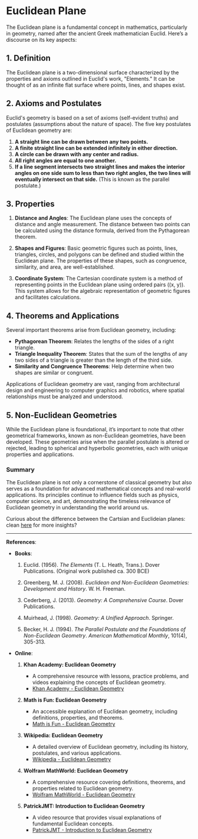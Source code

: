 # **Euclidean Plane**

The Euclidean plane is a fundamental concept in mathematics, particularly in geometry, named after the ancient Greek mathematician Euclid. Here’s a discourse on its key aspects:

## 1. Definition

The Euclidean plane is a two-dimensional surface characterized by the properties and axioms outlined in Euclid's work, "Elements." It can be thought of as an infinite flat surface where points, lines, and shapes exist. 

## 2. Axioms and Postulates

Euclid's geometry is based on a set of axioms (self-evident truths) and postulates (assumptions about the nature of space). The five key postulates of Euclidean geometry are:

1. **A straight line can be drawn between any two points.**
2. **A finite straight line can be extended infinitely in either direction.**
3. **A circle can be drawn with any center and radius.**
4. **All right angles are equal to one another.**
5. **If a line segment intersects two straight lines and makes the interior angles on one side sum to less than two right angles, the two lines will eventually intersect on that side.** (This is known as the parallel postulate.)

## 3. Properties

1. **Distance and Angles**: The Euclidean plane uses the concepts of distance and angle measurement. The distance between two points can be calculated using the distance formula, derived from the Pythagorean theorem.

2. **Shapes and Figures**: Basic geometric figures such as points, lines, triangles, circles, and polygons can be defined and studied within the Euclidean plane. The properties of these shapes, such as congruence, similarity, and area, are well-established.

3. **Coordinate System**: The Cartesian coordinate system is a method of representing points in the Euclidean plane using ordered pairs \((x, y)\). This system allows for the algebraic representation of geometric figures and facilitates calculations.

## 4. Theorems and Applications

Several important theorems arise from Euclidean geometry, including:

- **Pythagorean Theorem**: Relates the lengths of the sides of a right triangle.
- **Triangle Inequality Theorem**: States that the sum of the lengths of any two sides of a triangle is greater than the length of the third side.
- **Similarity and Congruence Theorems**: Help determine when two shapes are similar or congruent.

Applications of Euclidean geometry are vast, ranging from architectural design and engineering to computer graphics and robotics, where spatial relationships must be analyzed and understood.

## 5. Non-Euclidean Geometries
While the Euclidean plane is foundational, it’s important to note that other geometrical frameworks, known as non-Euclidean geometries, have been developed. These geometries arise when the parallel postulate is altered or rejected, leading to spherical and hyperbolic geometries, each with unique properties and applications.

### Summary

The Euclidean plane is not only a cornerstone of classical geometry but also serves as a foundation for advanced mathematical concepts and real-world applications. Its principles continue to influence fields such as physics, computer science, and art, demonstrating the timeless relevance of Euclidean geometry in understanding the world around us.

Curious about the difference between the Cartsian and Euclideian planes: clean [here](../../resources/cartesian-vs-euclidean-plane.md) for more insights?

---

**References**:

* **Books**:

    1. Euclid. (1956). *The Elements* (T. L. Heath, Trans.). Dover Publications. (Original work published ca. 300 BCE)

    2. Greenberg, M. J. (2008). *Euclidean and Non-Euclidean Geometries: Development and History*. W. H. Freeman.

    3. Cederberg, J. (2013). *Geometry: A Comprehensive Course*. Dover Publications.

    4. Muirhead, J. (1998). *Geometry: A Unified Approach*. Springer.

    5. Becker, H. J. (1994). *The Parallel Postulate and the Foundations of Non-Euclidean Geometry*. *American Mathematical Monthly*, 101(4), 305-313.


* **Online**:

    1. **Khan Academy: Euclidean Geometry**
        - A comprehensive resource with lessons, practice problems, and videos explaining the concepts of Euclidean geometry.
        - [Khan Academy - Euclidean Geometry](https://www.khanacademy.org/math/geometry)

    2. **Math is Fun: Euclidean Geometry**
        - An accessible explanation of Euclidean geometry, including definitions, properties, and theorems.
        - [Math is Fun - Euclidean Geometry](https://www.mathsisfun.com/geometry/euclidean-geometry.html)

    3. **Wikipedia: Euclidean Geometry**
        - A detailed overview of Euclidean geometry, including its history, postulates, and various applications.
        - [Wikipedia - Euclidean Geometry](https://en.wikipedia.org/wiki/Euclidean_geometry)

    4. **Wolfram MathWorld: Euclidean Geometry**
        - A comprehensive resource covering definitions, theorems, and properties related to Euclidean geometry.
        - [Wolfram MathWorld - Euclidean Geometry](http://mathworld.wolfram.com/topics/EuclideanGeometry.html)

    5. **PatrickJMT: Introduction to Euclidean Geometry**
        - A video resource that provides visual explanations of fundamental Euclidean concepts.
        - [PatrickJMT - Introduction to Euclidean Geometry](https://www.youtube.com/watch?v=dRzzwNoRgtg)
